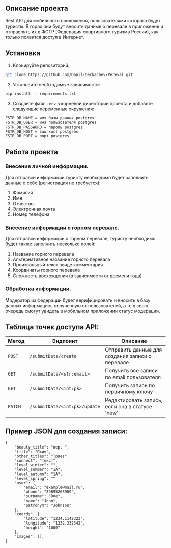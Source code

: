 ## Описание проекта

Rest API для мобильного приложения, пользователями которого будут туристы.
В горах они будут вносить данные о перевале в приложение и отправлять их в ФСТР
(Федерация спортивного туризма России), как только появится доступ в Интернет.

## Установка

1. Клонируйте репозиторий:

```bash
git clone https://github.com/Danil-Derkachev/Pereval.git
```

2. Установите необходимые зависимости:

```bash
pip install -r requirements.txt
```

3. Создайте файл `.env` в корневой директории проекта и добавьте следующие переменные окружения:

```
FSTR_DB_NAME = имя базы данных postgres
FSTR_DB_USER = имя пользователя postgres
FSTR_DB_PASSWORD = пароль postgres
FSTR_DB_HOST = ваш хост postgres
FSTR_DB_PORT = порт postgres
```

## Работа проекта

### Внесение личной информации.

Для отправки информации туристу необходимо будет заполнить данные о себе (регистрация не требуется):

1. Фамилия
2. Имя
3. Отчество
4. Электронная почта
5. Номер телефона

### Внесение информации о горном перевале.

Для отправки информации о горном перевале, туристу необходимо будет также заполнить несколько полей:

1. Название горного перевала
2. Альтернативное название горного перевала
3. Произвольный текст ввиде комментария
4. Координаты горного перевала
5. Сложность восхождения (в зависимости от времени года)

### Обработка информации.

Модератор из федерации будет верифицировать и вносить в базу данных информацию, полученную от пользователей,
а те в свою очередь смогут увидеть в мобильном приложении статус модерации.

## Таблица точек доступа API:

| Метод   | Эндпоинт                      | Описание                                        |
|---------|-------------------------------|-------------------------------------------------|
| `POST`  | `/submitData/create`          | Отправить данные для создания записи о перевале |
| `GET`   | `/submitData/<str:email>`     | Получить все записи по email пользователя       |
| `GET`   | `/submitData/<int:pk>`        | Получить запись по первичному ключу             |
| `PATCH` | `/submitData/<int:pk>/update` | Редактировать запись, если она в статусе 'new'  |

## Пример JSON для создания записи:

    {
        "beauty_title": "пер. ",
        "title": "Пхия",
        "other_titles": "Триев",
        "connect": "текст",
        "level_winter": "",
        "level_summer": "1А",
        "level_autumn": "1А",
        "level_spring": ""
        "user": {
            "email": "example@mail.ru",
            "phone": "89895268989",
            "surname": "Doe",
            "name": "John",
            "patronym": "Johnson"
        },
        "coords": {
            "latitude": "1234.1142323",
            "longitude": "1232.332342",
            "height": "1000"
        },
        "images": [],
    }
